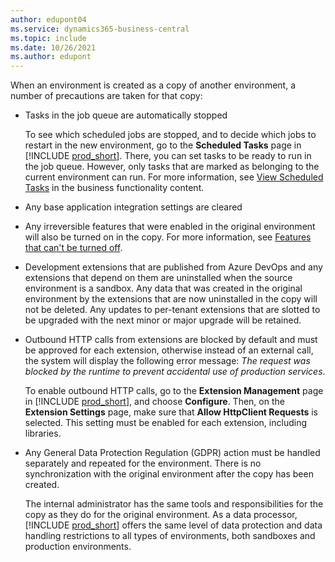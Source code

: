 ```yaml
---
author: edupont04
ms.service: dynamics365-business-central
ms.topic: include
ms.date: 10/26/2021
ms.author: edupont
---
```

When an environment is created as a copy of another environment, a number of precautions are taken for that copy:

- Tasks in the job queue are automatically stopped  

    To see which scheduled jobs are stopped, and to decide which jobs to restart in the new environment, go to the **Scheduled Tasks** page in [!INCLUDE [prod_short](prod_short.md)]. There, you can set tasks to be ready to run in the job queue. However, only tasks that are marked as belonging to the current environment can run. For more information, see [View Scheduled Tasks](/dynamics365/business-central/admin-job-queues-schedule-tasks#view-scheduled-tasks) in the business functionality content.  
- Any base application integration settings are cleared  
- Any irreversible features that were enabled in the original environment will also be turned on in the copy. For more information, see [Features that can't be turned off](../../administration/feature-management.md#features-that-cant-be-turned-off).  
- Development extensions that are published from Azure DevOps and any extensions that depend on them are uninstalled when the source environment is a sandbox. Any data that was created in the original environment by the extensions that are now uninstalled in the copy will not be deleted. Any updates to per-tenant extensions that are slotted to be upgraded with the next minor or major upgrade will be retained.
- Outbound HTTP calls from extensions are blocked by default and must be approved for each extension, otherwise instead of an external call, the system will display the following error message: *The request was blocked by the runtime to prevent accidental use of production services*.  

    To enable outbound HTTP calls, go to the **Extension Management** page in [!INCLUDE [prod_short](prod_short.md)], and choose **Configure**. Then, on the **Extension Settings** page, make sure that **Allow HttpClient Requests** is selected. This setting must be enabled for each extension, including libraries.  
- Any General Data Protection Regulation (GDPR) action must be handled separately and repeated for the environment. There is no synchronization with the original environment after the copy has been created.  

    The internal administrator has the same tools and responsibilities for the copy as they do for the original environment. As a data processor, [!INCLUDE [prod_short](prod_short.md)] offers the same level of data protection and data handling restrictions to all types of environments, both sandboxes and production environments.  
